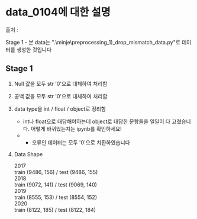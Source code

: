 # data_0104에 대한 설명

출처 :

Stage 1 - 본 data는 ".\minje\preprocessing_1)_drop_mismatch_data.py"로 데이터를 생성한 것입니다

## Stage 1
1. Null 값을 모두 str '0'으로 대체하여 처리함

2. 공백 값을 모두 str '0'으로 대체하여 처리함

3. data type을 int / float / object로 정리함
    * int나 float으로 대답해야하는데 object로 대답한 문항들을 일일이 다 고쳤습니다. 어떻게 바뀌었는지는 ipynb를 확인하세요!
    * * 오류인 데이터는 모두 '0'으로 치환하였습니다  
    
4. Data Shape

    2017   
        train (9486, 156) / test (9486, 155)  
    2018  
        train (9072, 141) / test (9069, 140)  
    2019  
        train (8555, 153) / test (8554, 152)  
    2020  
        train (8122, 185) / test (8122, 184)  



